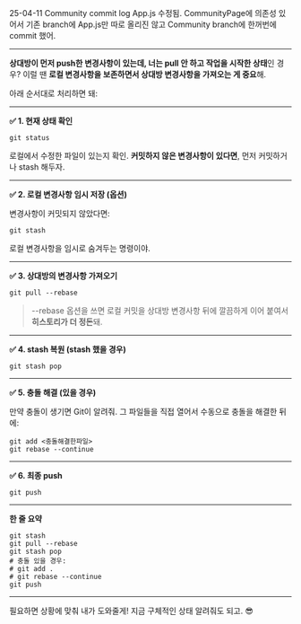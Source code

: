 25-04-11 Community commit log
App.js 수정됨. CommunityPage에 의존성 있어서 기존 branch에 App.js만 따로 올리진 않고 Community branch에 한꺼번에 commit 했어.

---

**상대방이 먼저 push한 변경사항이 있는데, 너는 pull 안 하고 작업을 시작한 상태**인 경우? 이럴 땐 **로컬 변경사항을 보존하면서 상대방 변경사항을 가져오는 게 중요**해.

아래 순서대로 처리하면 돼:

---

**✅ 1. 현재 상태 확인**

```
git status
```

로컬에서 수정한 파일이 있는지 확인. **커밋하지 않은 변경사항이 있다면**, 먼저 커밋하거나 stash 해두자.

---

**✅ 2. 로컬 변경사항 임시 저장 (옵션)**

변경사항이 커밋되지 않았다면:

```
git stash
```

로컬 변경사항을 임시로 숨겨두는 명령이야.

---

**✅ 3. 상대방의 변경사항 가져오기**

```
git pull --rebase
```

> --rebase 옵션을 쓰면 로컬 커밋을 상대방 변경사항 뒤에 깔끔하게 이어 붙여서 **히스토리가 더 정돈**돼.

---

**✅ 4. stash 복원 (stash 했을 경우)**

```
git stash pop
```

---

**✅ 5. 충돌 해결 (있을 경우)**

만약 충돌이 생기면 Git이 알려줘. 그 파일들을 직접 열어서 수동으로 충돌을 해결한 뒤에:

```
git add <충돌해결한파일>
git rebase --continue
```

---

**✅ 6. 최종 push**

```
git push
```

---

**한 줄 요약**

```
git stash
git pull --rebase
git stash pop
# 충돌 있을 경우:
# git add .
# git rebase --continue
git push
```

---

필요하면 상황에 맞춰 내가 도와줄게! 지금 구체적인 상태 알려줘도 되고. 😎
